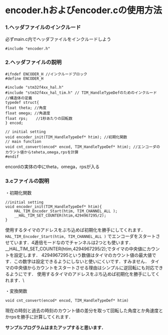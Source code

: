 # encoder.hおよびencoder.cの使用方法
### 1.ヘッダファイルのインクルード
必ずmain.c内でヘッダファイルをインクルードしよう
```
#include "encoder.h"
```
### 2.ヘッダファイルの説明
```
#ifndef ENCODER_H //インクルードブロック
#define ENCODER_H

#include "stm32f4xx_hal.h"
#include "stm32f4xx_hal_tim.h" // TIM_HandleTypeDefのためのインクルード
//構造体の定義
typedef struct{
float theta; //角度
float omega; //角速度
float rps;  　//1秒あたりの回転数
} encod;

// initial setting
void encoder_init(TIM_HandleTypeDef* htim); //初期化関数
// main function
void cnt_convert(encod* encod, TIM_HandleTypeDef* htim); //エンコーダのカウント値からteheta,omega,rpsを計算
#endif
```
encordの実体の中にtheta，omega，rpsが入る

### 3.cファイルの説明
・初期化関数
```
//initial setting
void encoder_init(TIM_HandleTypeDef* htim){
	HAL_TIM_Encoder_Start(htim, TIM_CHANNEL_ALL );
	__HAL_TIM_SET_COUNTER(htim,4294967295/2);
}
```
使用するタイマのアドレスをぶち込めば初期化を勝手にしてくれます．
`	HAL_TIM_Encoder_Start(htim, TIM_CHANNEL_ALL )`
でエンコーダをスタートさせています．4逓倍モードなのでチャンネルは2つとも使います．
__HAL_TIM_SET_COUNTER(htim,4294967295/2);でタイマの中央値にカウントを設定します．
4294967295という数値はタイマのカウント値の最大値です．この数字は設定できるようにしないと使いにくいです．すみません．
タイマの中央値からカウントをスタートさせる理由はシンプルに逆回転にも対応できるようにです．
使用するタイマのアドレスをぶち込めば初期化を勝手にしてくれます．\

・変換関数
```
void cnt_convert(encod* encod, TIM_HandleTypeDef* htim)
```
現在の時刻と過去の時刻のカウント値の差分を取って回転した角度とか角速度とかrpsを勝手に計算してくれます．

**サンプルプログラムはまたアップすると思います．**
